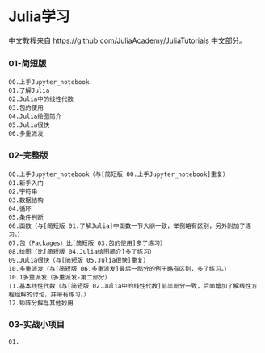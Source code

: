 # Julia学习

中文教程来自 https://github.com/JuliaAcademy/JuliaTutorials 中文部分。

### 01-简短版
    00.上手Jupyter_notebook
    01.了解Julia
    02.Julia中的线性代数
    03.包的使用
    04.Julia绘图简介
    05.Julia很快
    06.多重派发

### 02-完整版
    00.上手Jupyter_notebook（与[简短版 00.上手Jupyter_notebook]重复）
    01.新手入门
    02.字符串
    03.数据结构
    04.循环
    05.条件判断
    06.函数（与[简短版 01.了解Julia]中函数一节大纲一致，举例略有区别，另外附加了练习。）
    07.包（Packages）比[简短版 03.包的使用]多了练习）
    08.绘图（比[简短版 04.Julia绘图简介]多了练习）
    09.Julia很快（与[简短版 05.Julia很快]重复）
    10.多重派发（与[简短版 06.多重派发]最后一部分的例子略有区别，多了练习。）
    10.1多重派发（多重派发-第二部分）
    11.基本线性代数（与[简短版 02.Julia中的线性代数]前半部分一致，后面增加了解线性方程组解的讨论，并带有练习。）
    12.矩阵分解与其他妙用

### 03-实战小项目
    01.
